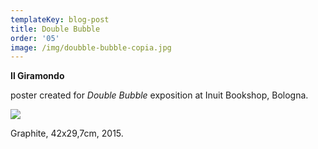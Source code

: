 ```yaml
---
templateKey: blog-post
title: Double Bubble
order: '05'
image: /img/doubble-bubble-copia.jpg
---
```

**Il Giramondo**

poster created for _Double Bubble_ exposition at Inuit Bookshop, Bologna.



![](/img/double-bubble_totale.jpg)

Graphite, 42x29,7cm, 2015.
